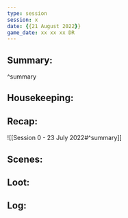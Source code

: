 ```yaml
---
type: session
session: x
date: {{21 August 2022}}
game_date: xx xx xx DR
---
```




## Summary:

^summary
## Housekeeping:
## Recap:
![[Session 0 - 23 July 2022#^summary]]

## Scenes:
## Loot:
## Log:


